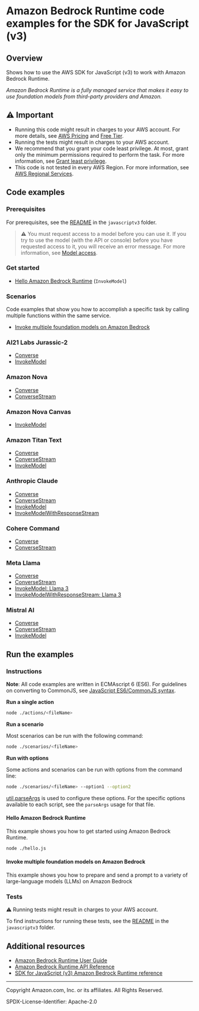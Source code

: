 # Amazon Bedrock Runtime code examples for the SDK for JavaScript (v3)

## Overview

Shows how to use the AWS SDK for JavaScript (v3) to work with Amazon Bedrock Runtime.

<!--custom.overview.start-->
<!--custom.overview.end-->

_Amazon Bedrock Runtime is a fully managed service that makes it easy to use foundation models from third-party providers and Amazon._

## ⚠ Important

* Running this code might result in charges to your AWS account. For more details, see [AWS Pricing](https://aws.amazon.com/pricing/) and [Free Tier](https://aws.amazon.com/free/).
* Running the tests might result in charges to your AWS account.
* We recommend that you grant your code least privilege. At most, grant only the minimum permissions required to perform the task. For more information, see [Grant least privilege](https://docs.aws.amazon.com/IAM/latest/UserGuide/best-practices.html#grant-least-privilege).
* This code is not tested in every AWS Region. For more information, see [AWS Regional Services](https://aws.amazon.com/about-aws/global-infrastructure/regional-product-services).

<!--custom.important.start-->
<!--custom.important.end-->

## Code examples

### Prerequisites

For prerequisites, see the [README](../../README.md#Prerequisites) in the `javascriptv3` folder.


<!--custom.prerequisites.start-->

> ⚠ You must request access to a model before you can use it. If you try to use the model (with the API or console)
> before you have requested access to it, you will receive an error message. For more information,
> see [Model access](https://docs.aws.amazon.com/bedrock/latest/userguide/model-access.html).

<!--custom.prerequisites.end-->

### Get started

- [Hello Amazon Bedrock Runtime](hello.js) (`InvokeModel`)

### Scenarios

Code examples that show you how to accomplish a specific task by calling multiple
functions within the same service.

- [Invoke multiple foundation models on Amazon Bedrock](scenarios/cli_text_playground.js)

### AI21 Labs Jurassic-2

- [Converse](models/ai21LabsJurassic2/converse.js#L4)
- [InvokeModel](models/ai21LabsJurassic2/invoke_model.js)

### Amazon Nova

- [Converse](models/amazonTitanText/converse.js#L4)
- [ConverseStream](models/mistral/converse.js#L4)

### Amazon Nova Canvas

- [InvokeModel](models/amazonNovaCanvas/invokeModel.js#L4)

### Amazon Titan Text

- [Converse](models/amazonTitanText/converse.js#L4)
- [ConverseStream](models/amazonTitanText/converseStream.js#L4)
- [InvokeModel](models/amazonTitanText/invoke_model.js)

### Anthropic Claude

- [Converse](models/anthropicClaude/converse.js#L4)
- [ConverseStream](models/anthropicClaude/converseStream.js#L4)
- [InvokeModel](models/anthropicClaude/invoke_claude_3.js)
- [InvokeModelWithResponseStream](models/anthropicClaude/invoke_claude_3.js)

### Cohere Command

- [Converse](models/cohereCommand/converse.js#L4)
- [ConverseStream](models/cohereCommand/converseStream.js#L4)

### Meta Llama

- [Converse](models/metaLlama/converse.js#L4)
- [ConverseStream](models/metaLlama/converseStream.js#L4)
- [InvokeModel: Llama 3](models/metaLlama/llama3/invoke_model_quickstart.js#L4)
- [InvokeModelWithResponseStream: Llama 3](models/metaLlama/llama3/invoke_model_with_response_stream_quickstart.js#L4)

### Mistral AI

- [Converse](models/mistral/converse.js#L4)
- [ConverseStream](models/mistral/converseStream.js#L4)
- [InvokeModel](models/mistral/invoke_mistral_7b.js)


<!--custom.examples.start-->
<!--custom.examples.end-->

## Run the examples

### Instructions

**Note**: All code examples are written in ECMAscript 6 (ES6). For guidelines on converting to CommonJS, see
[JavaScript ES6/CommonJS syntax](https://docs.aws.amazon.com/sdk-for-javascript/v3/developer-guide/sdk-examples-javascript-syntax.html).

**Run a single action**

```bash
node ./actions/<fileName>
```

**Run a scenario**

Most scenarios can be run with the following command:
```bash
node ./scenarios/<fileName>
```

**Run with options**

Some actions and scenarios can be run with options from the command line:
```bash
node ./scenarios/<fileName> --option1 --option2
```
[util.parseArgs](https://nodejs.org/api/util.html#utilparseargsconfig) is used to configure
these options. For the specific options available to each script, see the `parseArgs` usage
for that file.

<!--custom.instructions.start-->
<!--custom.instructions.end-->

#### Hello Amazon Bedrock Runtime

This example shows you how to get started using Amazon Bedrock Runtime.

```bash
node ./hello.js
```


#### Invoke multiple foundation models on Amazon Bedrock

This example shows you how to prepare and send a prompt to a variety of large-language models (LLMs) on Amazon Bedrock


<!--custom.scenario_prereqs.bedrock-runtime_Scenario_InvokeModels.start-->
<!--custom.scenario_prereqs.bedrock-runtime_Scenario_InvokeModels.end-->


<!--custom.scenarios.bedrock-runtime_Scenario_InvokeModels.start-->
<!--custom.scenarios.bedrock-runtime_Scenario_InvokeModels.end-->

### Tests

⚠ Running tests might result in charges to your AWS account.


To find instructions for running these tests, see the [README](../../README.md#Tests)
in the `javascriptv3` folder.



<!--custom.tests.start-->
<!--custom.tests.end-->

## Additional resources

- [Amazon Bedrock Runtime User Guide](https://docs.aws.amazon.com/bedrock/latest/userguide/what-is-bedrock.html)
- [Amazon Bedrock Runtime API Reference](https://docs.aws.amazon.com/bedrock/latest/APIReference/welcome.html)
- [SDK for JavaScript (v3) Amazon Bedrock Runtime reference](https://docs.aws.amazon.com/AWSJavaScriptSDK/v3/latest/client/bedrock-runtime)

<!--custom.resources.start-->
<!--custom.resources.end-->

---

Copyright Amazon.com, Inc. or its affiliates. All Rights Reserved.

SPDX-License-Identifier: Apache-2.0
